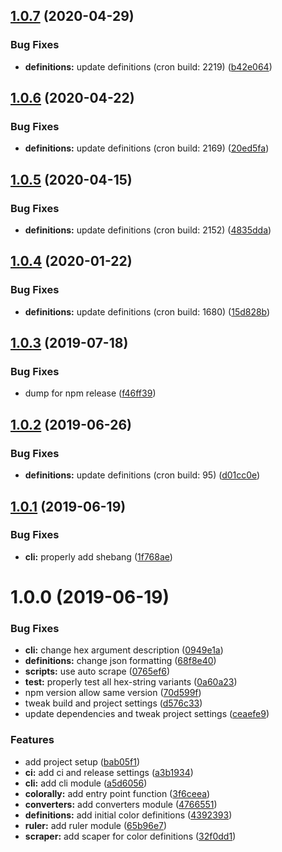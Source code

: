 ## [1.0.7](https://github.com/sQVe/colorally/compare/v1.0.6...v1.0.7) (2020-04-29)


### Bug Fixes

* **definitions:** update definitions (cron build: 2219) ([b42e064](https://github.com/sQVe/colorally/commit/b42e06454f7d7baac09a2a16f93bc12044f96cad))

## [1.0.6](https://github.com/sQVe/colorally/compare/v1.0.5...v1.0.6) (2020-04-22)


### Bug Fixes

* **definitions:** update definitions (cron build: 2169) ([20ed5fa](https://github.com/sQVe/colorally/commit/20ed5fad9001896b4a615863ff840c0a0836287e))

## [1.0.5](https://github.com/sQVe/colorally/compare/v1.0.4...v1.0.5) (2020-04-15)


### Bug Fixes

* **definitions:** update definitions (cron build: 2152) ([4835dda](https://github.com/sQVe/colorally/commit/4835ddadae7f01bd59ac077299de6377de3dcb1c))

## [1.0.4](https://github.com/sQVe/colorally/compare/v1.0.3...v1.0.4) (2020-01-22)


### Bug Fixes

* **definitions:** update definitions (cron build: 1680) ([15d828b](https://github.com/sQVe/colorally/commit/15d828ba91f4b970af2badfa0473f3d2b1d06572))

## [1.0.3](https://github.com/sQVe/colorally/compare/v1.0.2...v1.0.3) (2019-07-18)


### Bug Fixes

* dump for npm release ([f46ff39](https://github.com/sQVe/colorally/commit/f46ff39))

## [1.0.2](https://github.com/sQVe/colorally/compare/v1.0.1...v1.0.2) (2019-06-26)


### Bug Fixes

* **definitions:** update definitions (cron build: 95) ([d01cc0e](https://github.com/sQVe/colorally/commit/d01cc0e))

## [1.0.1](https://github.com/sQVe/colorally/compare/v1.0.0...v1.0.1) (2019-06-19)


### Bug Fixes

* **cli:** properly add shebang ([1f768ae](https://github.com/sQVe/colorally/commit/1f768ae))

# 1.0.0 (2019-06-19)


### Bug Fixes

* **cli:** change hex argument description ([0949e1a](https://github.com/sQVe/colorally/commit/0949e1a))
* **definitions:** change json formatting ([68f8e40](https://github.com/sQVe/colorally/commit/68f8e40))
* **scripts:** use auto scrape ([0765ef6](https://github.com/sQVe/colorally/commit/0765ef6))
* **test:** properly test all hex-string variants ([0a60a23](https://github.com/sQVe/colorally/commit/0a60a23))
* npm version allow same version ([70d599f](https://github.com/sQVe/colorally/commit/70d599f))
* tweak build and project settings ([d576c33](https://github.com/sQVe/colorally/commit/d576c33))
* update dependencies and tweak project settings ([ceaefe9](https://github.com/sQVe/colorally/commit/ceaefe9))


### Features

* add project setup ([bab05f1](https://github.com/sQVe/colorally/commit/bab05f1))
* **ci:** add ci and release settings ([a3b1934](https://github.com/sQVe/colorally/commit/a3b1934))
* **cli:** add cli module ([a5d6056](https://github.com/sQVe/colorally/commit/a5d6056))
* **colorally:** add entry point function ([3f6ceea](https://github.com/sQVe/colorally/commit/3f6ceea))
* **converters:** add converters module ([4766551](https://github.com/sQVe/colorally/commit/4766551))
* **definitions:** add initial color definitions ([4392393](https://github.com/sQVe/colorally/commit/4392393))
* **ruler:** add ruler module ([65b96e7](https://github.com/sQVe/colorally/commit/65b96e7))
* **scraper:** add scaper for color definitions ([32f0dd1](https://github.com/sQVe/colorally/commit/32f0dd1))
